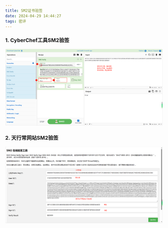 ```yaml
---
title: SM2证书验签
date: 2024-04-29 14:44:27
tags: 密评
---
```


### 1. CyberChef工具SM2验签

![image-20240429150252570](./../img/cyberchef验签SM2成功.png)

### 2. 天行常网站SM2验签

![image-20240429150622296](./../img/天行常网站SM2验签成功.png)